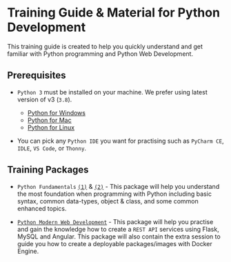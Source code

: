 # Training Guide & Material for Python Development

This training guide is created to help you quickly understand and get familiar with Python programming and Python 
Web Development.

## Prerequisites
* `Python 3` must be installed on your machine. We prefer using latest version of v3 (`3.8`).
  
    * [Python for Windows](https://www.python.org/downloads/windows/)
    * [Python for Mac](https://www.python.org/downloads/mac-osx/)
    * [Python for Linux](https://www.python.org/downloads/source/)

* You can pick any `Python IDE` you want for practising such as `PyCharm CE`, `IDLE`, `VS Code`, or `Thonny`.

## Training Packages
* `Python Fundamentals` [`(1)`](1-fundamentals/README.md) & [`(2)`](2-fundamentals/README.md) - 
This package will help you understand the most foundation when programming with Python including basic syntax, 
common data-types, object & class, and some common enhanced topics.   

* [`Python Modern Web Development`](3-web-development/src/README.md) - This package will help you practise and gain the knowledge how to create a `REST
 API` services using Flask, MySQL and Angular. 
 This package will also contain the extra session to guide you how to create a deployable packages/images with Docker 
 Engine.
